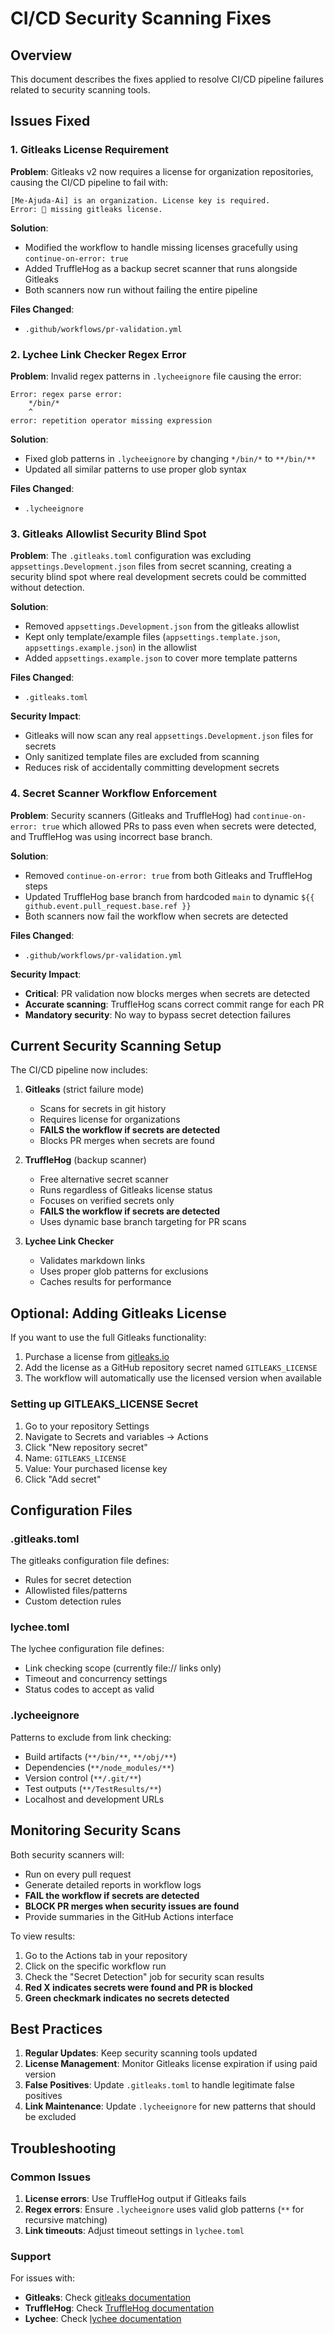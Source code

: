 # CI/CD Security Scanning Fixes

## Overview

This document describes the fixes applied to resolve CI/CD pipeline failures related to security scanning tools.

## Issues Fixed

### 1. Gitleaks License Requirement

**Problem**: Gitleaks v2 now requires a license for organization repositories, causing the CI/CD pipeline to fail with:
```
[Me-Ajuda-Ai] is an organization. License key is required.
Error: 🛑 missing gitleaks license.
```

**Solution**: 
- Modified the workflow to handle missing licenses gracefully using `continue-on-error: true`
- Added TruffleHog as a backup secret scanner that runs alongside Gitleaks
- Both scanners now run without failing the entire pipeline

**Files Changed**:
- `.github/workflows/pr-validation.yml`

### 2. Lychee Link Checker Regex Error

**Problem**: Invalid regex patterns in `.lycheeignore` file causing the error:
```
Error: regex parse error:
    */bin/*
    ^
error: repetition operator missing expression
```

**Solution**: 
- Fixed glob patterns in `.lycheeignore` by changing `*/bin/*` to `**/bin/**`
- Updated all similar patterns to use proper glob syntax

**Files Changed**:
- `.lycheeignore`

### 3. Gitleaks Allowlist Security Blind Spot

**Problem**: The `.gitleaks.toml` configuration was excluding `appsettings.Development.json` files from secret scanning, creating a security blind spot where real development secrets could be committed without detection.

**Solution**: 
- Removed `appsettings.Development.json` from the gitleaks allowlist
- Kept only template/example files (`appsettings.template.json`, `appsettings.example.json`) in the allowlist
- Added `appsettings.example.json` to cover more template patterns

**Files Changed**:
- `.gitleaks.toml`

**Security Impact**: 
- Gitleaks will now scan any real `appsettings.Development.json` files for secrets
- Only sanitized template files are excluded from scanning
- Reduces risk of accidentally committing development secrets

### 4. Secret Scanner Workflow Enforcement

**Problem**: Security scanners (Gitleaks and TruffleHog) had `continue-on-error: true` which allowed PRs to pass even when secrets were detected, and TruffleHog was using incorrect base branch.

**Solution**: 
- Removed `continue-on-error: true` from both Gitleaks and TruffleHog steps
- Updated TruffleHog base branch from hardcoded `main` to dynamic `${{ github.event.pull_request.base.ref }}`
- Both scanners now fail the workflow when secrets are detected

**Files Changed**:
- `.github/workflows/pr-validation.yml`

**Security Impact**: 
- **Critical**: PR validation now blocks merges when secrets are detected
- **Accurate scanning**: TruffleHog scans correct commit range for each PR
- **Mandatory security**: No way to bypass secret detection failures

## Current Security Scanning Setup

The CI/CD pipeline now includes:

1. **Gitleaks** (strict failure mode)
   - Scans for secrets in git history
   - Requires license for organizations
   - **FAILS the workflow if secrets are detected**
   - Blocks PR merges when secrets are found

2. **TruffleHog** (backup scanner)
   - Free alternative secret scanner
   - Runs regardless of Gitleaks license status
   - Focuses on verified secrets only
   - **FAILS the workflow if secrets are detected**
   - Uses dynamic base branch targeting for PR scans

3. **Lychee Link Checker**
   - Validates markdown links
   - Uses proper glob patterns for exclusions
   - Caches results for performance

## Optional: Adding Gitleaks License

If you want to use the full Gitleaks functionality:

1. Purchase a license from [gitleaks.io](https://gitleaks.io)
2. Add the license as a GitHub repository secret named `GITLEAKS_LICENSE`
3. The workflow will automatically use the licensed version when available

### Setting up GITLEAKS_LICENSE Secret

1. Go to your repository Settings
2. Navigate to Secrets and variables → Actions
3. Click "New repository secret"
4. Name: `GITLEAKS_LICENSE`
5. Value: Your purchased license key
6. Click "Add secret"

## Configuration Files

### .gitleaks.toml
The gitleaks configuration file defines:
- Rules for secret detection
- Allowlisted files/patterns
- Custom detection rules

### lychee.toml
The lychee configuration file defines:
- Link checking scope (currently file:// links only)
- Timeout and concurrency settings
- Status codes to accept as valid

### .lycheeignore
Patterns to exclude from link checking:
- Build artifacts (`**/bin/**`, `**/obj/**`)
- Dependencies (`**/node_modules/**`)
- Version control (`**/.git/**`)
- Test outputs (`**/TestResults/**`)
- Localhost and development URLs

## Monitoring Security Scans

Both security scanners will:
- Run on every pull request
- Generate detailed reports in workflow logs
- **FAIL the workflow if secrets are detected** 
- **BLOCK PR merges when security issues are found**
- Provide summaries in the GitHub Actions interface

To view results:
1. Go to the Actions tab in your repository
2. Click on the specific workflow run
3. Check the "Secret Detection" job for security scan results
4. **Red X indicates secrets were found and PR is blocked**
5. **Green checkmark indicates no secrets detected**

## Best Practices

1. **Regular Updates**: Keep security scanning tools updated
2. **License Management**: Monitor Gitleaks license expiration if using paid version
3. **False Positives**: Update `.gitleaks.toml` to handle legitimate false positives
4. **Link Maintenance**: Update `.lycheeignore` for new patterns that should be excluded

## Troubleshooting

### Common Issues

1. **License errors**: Use TruffleHog output if Gitleaks fails
2. **Regex errors**: Ensure `.lycheeignore` uses valid glob patterns (`**` for recursive matching)
3. **Link timeouts**: Adjust timeout settings in `lychee.toml`

### Support

For issues with:
- **Gitleaks**: Check [gitleaks documentation](https://github.com/gitleaks/gitleaks)
- **TruffleHog**: Check [TruffleHog documentation](https://github.com/trufflesecurity/trufflehog)
- **Lychee**: Check [lychee documentation](https://github.com/lycheeverse/lychee)